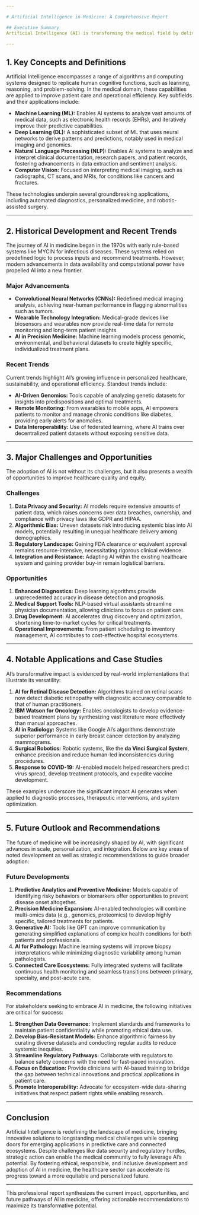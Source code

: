 ```yaml
---

# Artificial Intelligence in Medicine: A Comprehensive Report  

## Executive Summary  
Artificial Intelligence (AI) is transforming the medical field by delivering innovative solutions to some of healthcare’s most pressing challenges. From improving diagnostic accuracy to streamlining workflows, AI stands at the forefront of a new era of personalized, efficient, and effective healthcare delivery. This report explores AI's role in medicine, covering its key technologies, major trends, notable applications, and future potential while addressing challenges such as bias, data privacy, and regulatory hurdles. By extracting insights from recent advancements and case studies, the report presents practical recommendations for fully leveraging AI's transformative capabilities while recognizing its limitations and areas for improvement.  

---  
```


## 1. Key Concepts and Definitions  

Artificial Intelligence encompasses a range of algorithms and computing systems designed to replicate human cognitive functions, such as learning, reasoning, and problem-solving. In the medical domain, these capabilities are applied to improve patient care and operational efficiency. Key subfields and their applications include:  

- **Machine Learning (ML):** Enables AI systems to analyze vast amounts of medical data, such as electronic health records (EHRs), and iteratively improve their predictive capabilities.  
- **Deep Learning (DL):** A sophisticated subset of ML that uses neural networks to derive patterns and predictions, notably used in medical imaging and genomics.  
- **Natural Language Processing (NLP):** Enables AI systems to analyze and interpret clinical documentation, research papers, and patient records, fostering advancements in data extraction and sentiment analysis.  
- **Computer Vision:** Focused on interpreting medical imaging, such as radiographs, CT scans, and MRIs, for conditions like cancers and fractures.  

These technologies underpin several groundbreaking applications, including automated diagnostics, personalized medicine, and robotic-assisted surgery.  

---

## 2. Historical Development and Recent Trends  

The journey of AI in medicine began in the 1970s with early rule-based systems like MYCIN for infectious diseases. These systems relied on predefined logic to process inputs and recommend treatments. However, modern advancements in data availability and computational power have propelled AI into a new frontier.  

### Major Advancements  
- **Convolutional Neural Networks (CNNs):** Redefined medical imaging analysis, achieving near-human performance in flagging abnormalities such as tumors.  
- **Wearable Technology Integration:** Medical-grade devices like biosensors and wearables now provide real-time data for remote monitoring and long-term patient insights.  
- **AI in Precision Medicine:** Machine learning models process genomic, environmental, and behavioral datasets to create highly specific, individualized treatment plans.  

### Recent Trends  
Current trends highlight AI’s growing influence in personalized healthcare, sustainability, and operational efficiency. Standout trends include:  
- **AI-Driven Genomics:** Tools capable of analyzing genetic datasets for insights into predispositions and optimal treatments.  
- **Remote Monitoring:** From wearables to mobile apps, AI empowers patients to monitor and manage chronic conditions like diabetes, providing early alerts for anomalies.  
- **Data Interoperability:** Use of federated learning, where AI trains over decentralized patient datasets without exposing sensitive data.  

---

## 3. Major Challenges and Opportunities  

The adoption of AI is not without its challenges, but it also presents a wealth of opportunities to improve healthcare quality and equity.  

### Challenges  
1. **Data Privacy and Security:** AI models require extensive amounts of patient data, which raises concerns over data breaches, ownership, and compliance with privacy laws like GDPR and HIPAA.  
2. **Algorithmic Bias:** Uneven datasets risk introducing systemic bias into AI models, potentially resulting in unequal healthcare delivery among demographics.  
3. **Regulatory Landscape:** Gaining FDA clearance or equivalent approval remains resource-intensive, necessitating rigorous clinical evidence.  
4. **Integration and Resistance:** Adapting AI within the existing healthcare system and gaining provider buy-in remain logistical barriers.  

### Opportunities  
1. **Enhanced Diagnostics:** Deep learning algorithms provide unprecedented accuracy in disease detection and prognosis.  
2. **Medical Support Tools:** NLP-based virtual assistants streamline physician documentation, allowing clinicians to focus on patient care.  
3. **Drug Development:** AI accelerates drug discovery and optimization, shortening time-to-market cycles for critical treatments.  
4. **Operational Improvements:** From patient scheduling to inventory management, AI contributes to cost-effective hospital ecosystems.  

---

## 4. Notable Applications and Case Studies  

AI’s transformative impact is evidenced by real-world implementations that illustrate its versatility:  

1. **AI for Retinal Disease Detection:** Algorithms trained on retinal scans now detect diabetic retinopathy with diagnostic accuracy comparable to that of human practitioners.
2. **IBM Watson for Oncology:** Enables oncologists to develop evidence-based treatment plans by synthesizing vast literature more effectively than manual approaches.  
3. **AI in Radiology:** Systems like Google AI’s algorithms demonstrate superior performance in early breast cancer detection by analyzing mammograms.  
4. **Surgical Robotics:** Robotic systems, like the **da Vinci Surgical System**, enhance precision and reduce human-led inconsistencies during procedures.  
5. **Response to COVID-19:** AI-enabled models helped researchers predict virus spread, develop treatment protocols, and expedite vaccine development.  

These examples underscore the significant impact AI generates when applied to diagnostic processes, therapeutic interventions, and system optimization.  

---

## 5. Future Outlook and Recommendations  

The future of medicine will be increasingly shaped by AI, with significant advances in scale, personalization, and integration. Below are key areas of noted development as well as strategic recommendations to guide broader adoption:  

### Future Developments  
1. **Predictive Analytics and Preventive Medicine:** Models capable of identifying risky behaviors or biomarkers offer opportunities to prevent disease onset altogether.  
2. **Precision Medicine Expansion:** AI-enabled technologies will combine multi-omics data (e.g., genomics, proteomics) to develop highly specific, tailored treatments for patients.  
3. **Generative AI:** Tools like GPT can improve communication by generating simplified explanations of complex health conditions for both patients and professionals.  
4. **AI for Pathology:** Machine learning systems will improve biopsy interpretations while minimizing diagnostic variability among human pathologists.  
5. **Connected Care Ecosystems:** Fully integrated systems will facilitate continuous health monitoring and seamless transitions between primary, specialty, and post-acute care.  

### Recommendations  
For stakeholders seeking to embrace AI in medicine, the following initiatives are critical for success:  
1. **Strengthen Data Governance:** Implement standards and frameworks to maintain patient confidentiality while promoting ethical data use.  
2. **Develop Bias-Resistant Models:** Enhance algorithmic fairness by curating diverse datasets and conducting regular audits to reduce systemic inequities.  
3. **Streamline Regulatory Pathways:** Collaborate with regulators to balance safety concerns with the need for fast-paced innovation.  
4. **Focus on Education:** Provide clinicians with AI-based training to bridge the gap between technical innovations and practical applications in patient care.  
5. **Promote Interoperability:** Advocate for ecosystem-wide data-sharing initiatives that respect patient rights while enabling research.  

---

## Conclusion  

Artificial Intelligence is redefining the landscape of medicine, bringing innovative solutions to longstanding medical challenges while opening doors for emerging applications in predictive care and connected ecosystems. Despite challenges like data security and regulatory hurdles, strategic action can enable the medical community to fully leverage AI’s potential. By fostering ethical, responsible, and inclusive development and adoption of AI in medicine, the healthcare sector can accelerate its progress toward a more equitable and personalized future.  

---  

This professional report synthesizes the current impact, opportunities, and future pathways of AI in medicine, offering actionable recommendations to maximize its transformative potential.
